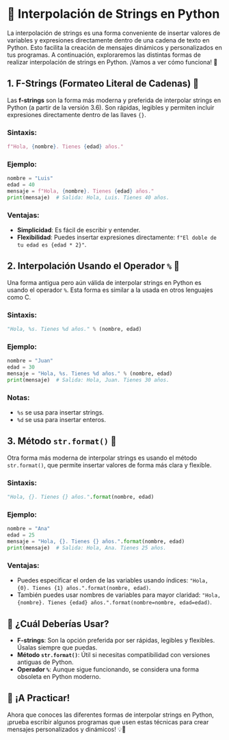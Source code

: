 
# 🧵 Interpolación de Strings en Python

La interpolación de strings es una forma conveniente de insertar valores de variables y expresiones directamente dentro de una cadena de texto en Python. Esto facilita la creación de mensajes dinámicos y personalizados en tus programas. A continuación, exploraremos las distintas formas de realizar interpolación de strings en Python. ¡Vamos a ver cómo funciona! 🚀

## 1. **F-Strings (Formateo Literal de Cadenas)** 📝

Las **f-strings** son la forma más moderna y preferida de interpolar strings en Python (a partir de la versión 3.6). Son rápidas, legibles y permiten incluir expresiones directamente dentro de las llaves `{}`.

### **Sintaxis**:
```python
f"Hola, {nombre}. Tienes {edad} años."
```

### **Ejemplo**:
```python
nombre = "Luis"
edad = 40
mensaje = f"Hola, {nombre}. Tienes {edad} años."
print(mensaje)  # Salida: Hola, Luis. Tienes 40 años.
```

### **Ventajas**:
- **Simplicidad**: Es fácil de escribir y entender.
- **Flexibilidad**: Puedes insertar expresiones directamente: `f"El doble de tu edad es {edad * 2}"`.

## 2. **Interpolación Usando el Operador `%`** 🎯

Una forma antigua pero aún válida de interpolar strings en Python es usando el operador `%`. Esta forma es similar a la usada en otros lenguajes como C.

### **Sintaxis**:
```python
"Hola, %s. Tienes %d años." % (nombre, edad)
```

### **Ejemplo**:
```python
nombre = "Juan"
edad = 30
mensaje = "Hola, %s. Tienes %d años." % (nombre, edad)
print(mensaje)  # Salida: Hola, Juan. Tienes 30 años.
```

### **Notas**:
- `%s` se usa para insertar strings.
- `%d` se usa para insertar enteros.

## 3. **Método `str.format()`** 🔧

Otra forma más moderna de interpolar strings es usando el método `str.format()`, que permite insertar valores de forma más clara y flexible.

### **Sintaxis**:
```python
"Hola, {}. Tienes {} años.".format(nombre, edad)
```

### **Ejemplo**:
```python
nombre = "Ana"
edad = 25
mensaje = "Hola, {}. Tienes {} años.".format(nombre, edad)
print(mensaje)  # Salida: Hola, Ana. Tienes 25 años.
```

### **Ventajas**:
- Puedes especificar el orden de las variables usando índices: `"Hola, {0}. Tienes {1} años.".format(nombre, edad)`.
- También puedes usar nombres de variables para mayor claridad: `"Hola, {nombre}. Tienes {edad} años.".format(nombre=nombre, edad=edad)`.


## 🎯 **¿Cuál Deberías Usar?**
- **F-strings**: Son la opción preferida por ser rápidas, legibles y flexibles. Úsalas siempre que puedas.
- **Método `str.format()`**: Útil si necesitas compatibilidad con versiones antiguas de Python.
- **Operador `%`**: Aunque sigue funcionando, se considera una forma obsoleta en Python moderno.

## 🎉 ¡A Practicar!

Ahora que conoces las diferentes formas de interpolar strings en Python, ¡prueba escribir algunos programas que usen estas técnicas para crear mensajes personalizados y dinámicos! 💡🐍
